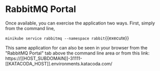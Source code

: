 # RabbitMQ Portal #

Once available, you can exercise the application two ways. First, simply from the command line,

`minikube service rabbitmq --namespace rabbit`{{execute}}

This same application for can also be seen in your browser from the "RabbitMQ Portal" tab above the command line area or from this link: https://[[HOST_SUBDOMAIN]]-31111-[[KATACODA_HOST]].environments.katacoda.com/